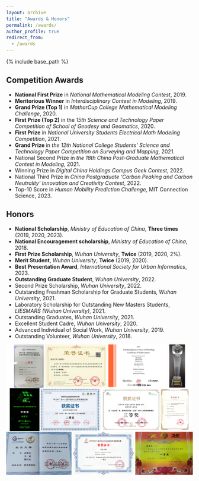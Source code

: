 ```yaml
---
layout: archive
title: "Awards & Honors"
permalink: /awards/
author_profile: true
redirect_from:
  - /awards
---
```


{% include base_path %}

## Competition Awards

  * **National First Prize** in *National Mathematical Modeling Contest*, 2019.
  * **Meritorious Winner** in *Interdisciplinary Contest in Modeling*, 2019.
  * **Grand Prize (Top 1)** in *MathorCup College Mathematical Modeling Challenge*, 2020.
  * **First Prize (Top 2)** in the *15th Science and Technology Paper Competition of School of Geodesy and Geomatics*, 2020.
  * **First Prize** in *National University Students Electrical Math Modeling Competition*, 2021.
  * **Grand Prize** in *the 12th National College Students' Science and Technology Paper Competition on Surveying and Mapping*, 2021.
  * National Second Prize in *the 18th China Post-Graduate Mathematical Contest in Modeling*, 2021.
  * Winning Prize in *Digital China Holdings Campus Geek Contest*, 2022.
  * National Third Prize in *China Postgraduate ‘Carbon Peaking and Carbon Neutrality’ Innovation and Creativity Contest*, 2022.
  * Top-10 Score in *Human Mobility Prediction Challenge*, MIT Connection Science, 2023.

## Honors
  * **National Scholarship**, *Ministry of Education of China*, **Three times** (2019, 2020, 2023).
  * **National Encouragement scholarship**, *Ministry of Education of China*, 2018.
  * **First Prize Scholarship**, *Wuhan University*, **Twice** (2019, 2020, 2%).
  * **Merit Student**, *Wuhan University*, **Twice** (2019, 2020).
  * **Best Presentation Award**, *International Society for Urban Informatics*, 2023.
  * **Outstanding Graduate Student**, *Wuhan University*, 2022.
  * Second Prize Scholarship, *Wuhan University*, 2022.
  * Outstanding Freshman Scholarship for Graduate Students, *Wuhan University*, 2021.
  * Laboratory Scholarship for Outstanding New Masters Students, *LIESMARS (Wuhan University)*, 2021.
  * Outstanding Graduates, *Wuhan University*, 2021.
  * Excellent Student Cadre, *Wuhan University*, 2020.
  * Advanced Individual of Social Work, *Wuhan University*, 2019.
  * Outstanding Volunteer, *Wuhan University*, 2018.<br>

![image](/images/Awards.png)

